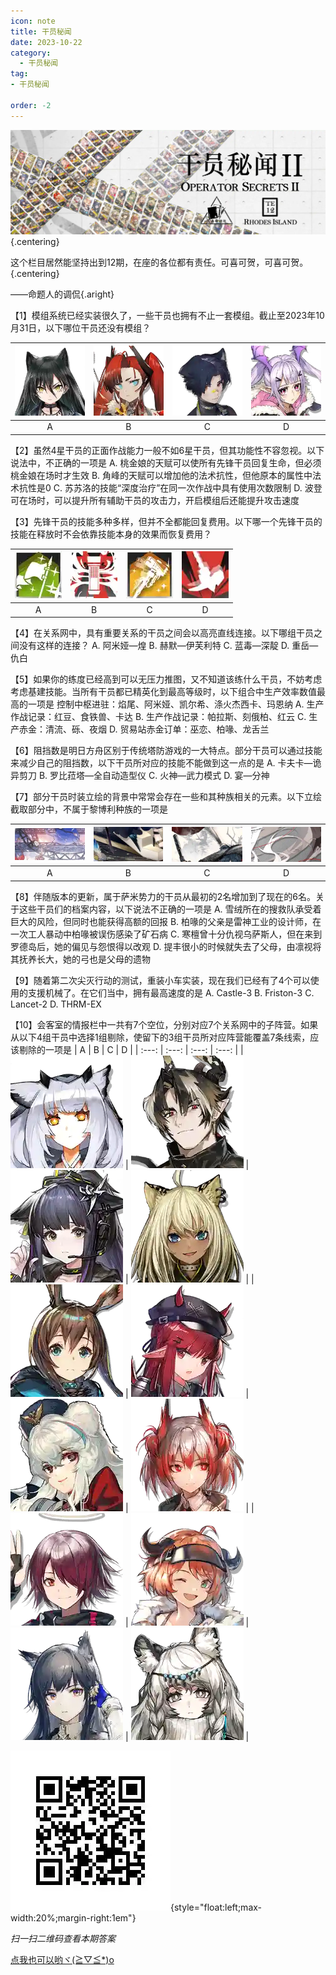 ```yaml
---
icon: note
title: 干员秘闻
date: 2023-10-22
category:
  - 干员秘闻
tag:
- 干员秘闻

order: -2
---
```


![](./res/ope_sec/topic.webp) {.centering}

这个栏目居然能坚持出到12期，在座的各位都有责任。可喜可贺，可喜可贺。{.centering}

——命题人的调侃{.aright}

<!-- more -->

【1】模组系统已经实装很久了，一些干员也拥有不止一套模组。截止至2023年10月31日，以下哪位干员还没有模组？

| ![](./res/ope_sec/q1_1.webp) | ![](./res/ope_sec/q1_2.webp) | ![](./res/ope_sec/q1_3.webp) | ![](./res/ope_sec/q1_4.webp) |
| :---: | :---: | :---: | :---: |
| A | B | C | D |

【2】虽然4星干员的正面作战能力一般不如6星干员，但其功能性不容忽视。以下说法中，不正确的一项是
A. 桃金娘的天赋可以使所有先锋干员回复生命，但必须桃金娘在场时才生效
B. 角峰的天赋可以增加他的法术抗性，但他原本的属性中法术抗性是0
C. 苏苏洛的技能“深度治疗”在同一次作战中具有使用次数限制
D. 波登可在场时，可以提升所有辅助干员的攻击力，开启模组后还能提升攻击速度

【3】先锋干员的技能多种多样，但并不全都能回复费用。以下哪一个先锋干员的技能在释放时不会依靠技能本身的效果而恢复费用？

| ![](./res/ope_sec/q3_1.webp) | ![](./res/ope_sec/q3_2.webp) | ![](./res/ope_sec/q3_3.webp) | ![](./res/ope_sec/q3_4.webp) |
| :---: | :---: | :---: | :---: |
| A | B | C | D |

【4】在关系网中，具有重要关系的干员之间会以高亮直线连接。以下哪组干员之间没有这样的连接？
A. 阿米娅—煌  B. 赫默—伊芙利特
C. 蓝毒—深靛  D. 重岳—仇白

【5】如果你的练度已经高到可以无压力推图，又不知道该练什么干员，不妨考虑考虑基建技能。当所有干员都已精英化到最高等级时，以下组合中生产效率数值最高的一项是
控制中枢进驻：焰尾、阿米娅、凯尔希、涤火杰西卡、玛恩纳
A. 生产作战记录：红豆、食铁兽、卡达
B. 生产作战记录：帕拉斯、刻俄柏、红云
C. 生产赤金：清流、砾、夜烟
D. 贸易站赤金订单：巫恋、柏喙、龙舌兰

【6】阻挡数是明日方舟区别于传统塔防游戏的一大特点。部分干员可以通过技能来减少自己的阻挡数，以下干员所对应的技能不能做到这一点的是
A. 卡夫卡—诡异剪刀
B. 罗比菈塔—全自动造型仪
C. 火神—武力模式
D. 宴—分神

【7】部分干员时装立绘的背景中常常会存在一些和其种族相关的元素。以下立绘截取部分中，不属于黎博利种族的一项是
 	 
| ![](./res/ope_sec/q7_1.webp) | ![](./res/ope_sec/q7_2.webp) | ![](./res/ope_sec/q7_3.webp) | ![](./res/ope_sec/q7_4.webp) |
| :---: | :---: | :---: | :---: |
| A | B | C | D |

【8】伴随版本的更新，属于萨米势力的干员从最初的2名增加到了现在的6名。关于这些干员们的档案内容，以下说法不正确的一项是
A. 雪绒所在的搜救队承受着巨大的风险，但同时也能获得高额的回报
B. 柏喙的父亲是雷神工业的设计师，在一次工人暴动中柏喙被误伤感染了矿石病
C. 寒檀曾十分仇视乌萨斯人，但在来到罗德岛后，她的偏见与怨恨得以改观
D. 提丰很小的时候就失去了父母，由凛视将其抚养长大，她的弓也是父母的遗物

【9】随着第二次尖灭行动的测试，重装小车实装，现在我们已经有了4个可以使用的支援机械了。在它们当中，拥有最高速度的是
A. Castle-3	B. Friston-3
C. Lancet-2	D. THRM-EX

【10】会客室的情报栏中一共有7个空位，分别对应7个关系网中的子阵营。如果从以下4组干员中选择1组剔除，使留下的3组干员所对应阵营能覆盖7条线索，应该剔除的一项是
| A | B | C | D |
| :---: | :---: | :---: | :---: |
| ![](./res/ope_sec/q10_1.webp) | ![](./res/ope_sec/q10_4.webp) | ![](./res/ope_sec/q10_7.webp) | ![](./res/ope_sec/q10_10.webp) |
| ![](./res/ope_sec/q10_2.webp) | ![](./res/ope_sec/q10_5.webp) | ![](./res/ope_sec/q10_8.webp) | ![](./res/ope_sec/q10_11.webp) |
| ![](./res/ope_sec/q10_3.webp) | ![](./res/ope_sec/q10_6.webp) | ![](./res/ope_sec/q10_9.webp) | ![](./res/ope_sec/q10_12.webp) |


![](./res/ope_sec/answer.webp){style="float:left;max-width:20%;margin-right:1em"}

*扫一扫二维码查看本期答案*

[点我也可以哟ヾ(≧▽≦*)o](https://www.wjx.cn/vm/wMLNNWE.aspx)<eod />

<FakeAds />